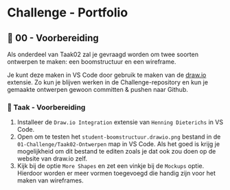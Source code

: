 # Challenge - Portfolio

## :rocket: 00 - Voorbereiding

Als onderdeel van Taak02 zal je gevraagd worden om twee soorten ontwerpen te maken: een boomstructuur en een wireframe.

Je kunt deze maken in VS Code door gebruik te maken van de [draw.io](https://github.com/hediet/vscode-drawio) extensie. Zo kun je blijven werken in de Challenge-repository en kun je gemaakte ontwerpen gewoon committen & pushen naar Github.

### :hammer: Taak - Voorbereiding

1. Installeer de `Draw.io Integration` extensie van `Henning Dieterichs` in VS Code.
2. Open om te testen het `student-boomstructuur.drawio.png` bestand in de `01-Challenge/Taak02-Ontwerpen` map in VS Code. Als het goed is krijg je mogelijkheid om dit bestand te editen zoals je dat ook zou doen op de website van draw.io zelf.
3. Kijk bij de optie `More Shapes` en zet een vinkje bij de `Mockups` optie. Hierdoor worden er meer vormen toegevoegd die handig zijn voor het maken van wireframes.
